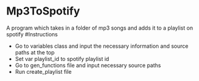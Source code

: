# Mp3ToSpotify
A program which takes in a folder of mp3 songs and adds it to a playlist on spotify
#Instructions
* Go to variables class and input the necessary information and source paths at the top
* Set var playlist_id to spotify playlist id
* Go to gen_functions file and input necessary source paths
* Run create_playlist file
